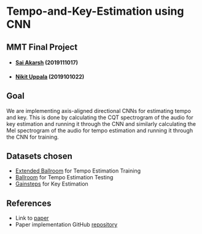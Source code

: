 # Tempo-and-Key-Estimation using CNN
## MMT Final Project
- #### [Sai Akarsh](https://github.com/saiakarsh193) (2019111017)
- #### [Nikit Uppala](https://github.com/Nikit-Uppala) (2019101022)

## Goal
We are implementing axis-aligned directional CNNs for estimating tempo and key. This is done by calculating the CQT spectrogram of the audio for key estimation and running it through the CNN and similarly calculating the Mel spectrogram of the audio for tempo estimation and running it through the CNN for training.

## Datasets chosen
- [Extended Ballroom](http://anasynth.ircam.fr/home/media/ExtendedBallroom) for Tempo Estimation Training
- [Ballroom](http://mtg.upf.edu/ismir2004/contest/tempoContest/node5.html) for Tempo Estimation Testing
- [Gainsteps](https://github.com/GiantSteps/giantsteps-key-dataset) for Key Estimation

## References
- Link to [paper](https://arxiv.org/pdf/1903.10839.pdf)
- Paper implementation GitHub [repository](https://github.com/hendriks73/directional_cnns)